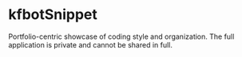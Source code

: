 # kfbotSnippet
Portfolio-centric showcase of coding style and organization. The full application is private and cannot be shared in full.
